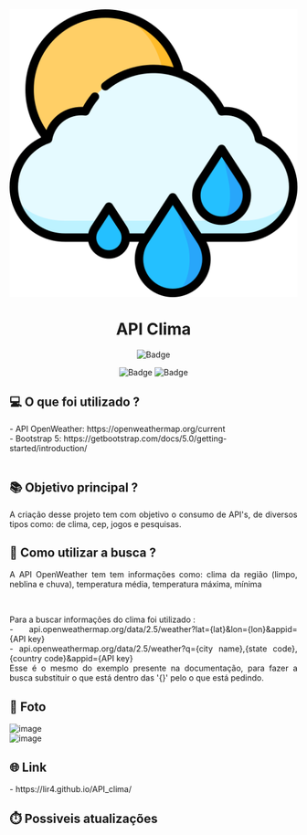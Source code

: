 
<div align="center">
  <img align="center" src="https://github.com/LiR4/API_clima/blob/main/images/3767036%20(1).png?raw=true" >
</div>

<h1 align="center"> API Clima </h1>

<div align="center">
  
  ![Badge](https://img.shields.io/badge/Made%20for-VSCode-1f425f.svg)<br>

  ![Badge](https://img.shields.io/badge/JavaScript-323330?style=for-the-badge&logo=javascript&logoColor=F7DF1E)
  ![Badge](https://img.shields.io/badge/Bootstrap-563D7C?style=for-the-badge&logo=bootstrap&logoColor=white)  
</div>


## 💻 O que foi utilizado ?
<div style="display: inline_block" >
  - API OpenWeather: https://openweathermap.org/current <br>
  - Bootstrap 5: https://getbootstrap.com/docs/5.0/getting-started/introduction/
</div>
<br>

## 📚 Objetivo principal ?

<div style="display: inline_block">
  <p align="justify"> A criação desse projeto tem com objetivo o consumo de API's, de diversos tipos como: de clima, cep, jogos e pesquisas. </p>
</div>

## 📜 Como utilizar a busca ?

<div style="display: inline_block">
  <p align="justify"> A API OpenWeather tem tem informações como: clima da região (limpo, neblina e chuva), temperatura média, temperatura máxima, mínima</p> <br>
  <p align="justify">
    Para a buscar informações do clima foi utilizado : <br>
    - api.openweathermap.org/data/2.5/weather?lat={lat}&lon={lon}&appid={API key} <br>
    - api.openweathermap.org/data/2.5/weather?q={city name},{state code},{country code}&appid={API key} <br>
    Esse é o mesmo do exemplo presente na documentação, para fazer a busca substituir o que está dentro das '{}' pelo o que está pedindo.
  </p>
  
</div>



## 📱 Foto

![image](https://user-images.githubusercontent.com/83731045/156929714-dd1e90ec-7bc4-4a8e-8542-5f4ea5e2b7a8.png) <br>
![image](https://user-images.githubusercontent.com/83731045/156929796-72277890-bf11-4f2d-a30e-b9f05d56e830.png)


## 🌐 Link
<div style="display: inline_block" >
  - https://lir4.github.io/API_clima/
</div>

## ⏱️ Possiveis atualizações

<div style="display: inline_block" >

</div>
